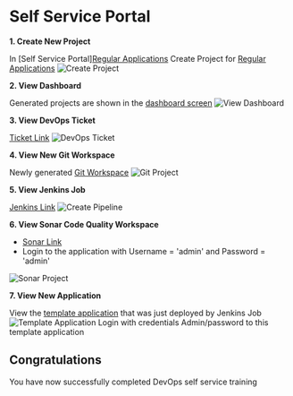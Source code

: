 # Self Service Portal

**1. Create New Project**

In [Self Service Portal][Regular Applications](https://[[HOST_SUBDOMAIN]]-8055-[[KATACODA_HOST]].environments.katacoda.com) Create Project for [Regular Applications](https://[[HOST_SUBDOMAIN]]-8055-[[KATACODA_HOST]].environments.katacoda.com/createPipelineForApps/regular) 
![Create Project](/ravi_kalla/scenarios/displaying-images/assets/self-service-portal-create-project.png)

**2. View Dashboard**

Generated projects are shown in the [dashboard screen](https://[[HOST_SUBDOMAIN]]-8055-[[KATACODA_HOST]].environments.katacoda.com/userFront)
![View Dashboard](/ravi_kalla/scenarios/displaying-images/assets/self-service-portal-dashboard.png)

**3. View DevOps Ticket**

[Ticket Link](https://github.com/ravikalla/devops-tickets/issues)
![DevOps Ticket](/ravi_kalla/scenarios/displaying-images/assets/devops-ticket.png)

**4. View New Git Workspace**

Newly generated [Git Workspace](https://github.com/ravikalla/JavaTemplateProject)
![Git Project](/ravi_kalla/scenarios/displaying-images/assets/git-new-workspace.png)

**5. View Jenkins Job**

[Jenkins Link](https://[[HOST_SUBDOMAIN]]-9080-[[KATACODA_HOST]].environments.katacoda.com/job/ravikalla/job/JavaTemplateProject/)
![Create Pipeline](/ravi_kalla/scenarios/displaying-images/assets/jenkins-job-executed.png)

**6. View Sonar Code Quality Workspace**

 * [Sonar Link](https://[[HOST_SUBDOMAIN]]-9000-[[KATACODA_HOST]].environments.katacoda.com)
 * Login to the application with Username = 'admin' and Password = 'admin'

![Sonar Project](/ravi_kalla/scenarios/displaying-images/assets/sonar-workspace.png)

**7. View New Application**

View the [template application](https://[[HOST_SUBDOMAIN]]-8800-[[KATACODA_HOST]].environments.katacoda.com/job/ravikalla/job/JavaTemplateProject/) that was just deployed by Jenkins Job
![Template Application](/ravi_kalla/scenarios/displaying-images/assets/template-application.png)
Login with credentials Admin/password to this template application

## Congratulations

You have now successfully completed DevOps self service training